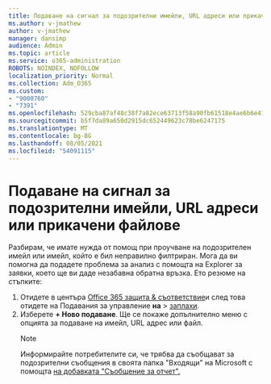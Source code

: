 ```yaml
---
title: Подаване на сигнал за подозрителни имейли, URL адреси или прикачени файлове
ms.author: v-jmathew
author: v-jmathew
manager: dansimp
audience: Admin
ms.topic: article
ms.service: o365-administration
ROBOTS: NOINDEX, NOFOLLOW
localization_priority: Normal
ms.collection: Adm_O365
ms.custom:
- "9000760"
- "7391"
ms.openlocfilehash: 529cba87af48c38f7a82ece63713f58a90fb61518e4ae6b6e41f0b4905dcd5ae
ms.sourcegitcommit: b5f7da89a650d2915dc652449623c78be6247175
ms.translationtype: MT
ms.contentlocale: bg-BG
ms.lasthandoff: 08/05/2021
ms.locfileid: "54091115"
---
```

# <a name="report-suspicious-emails-urls-or-attachments"></a>Подаване на сигнал за подозрителни имейли, URL адреси или прикачени файлове

Разбирам, че имате нужда от помощ при проучване на подозрителен имейл или имейл, който е бил неправилно филтриран. Мога да ви помогна да подадете проблема за анализ с помощта на Explorer за заявки, което ще ви даде незабавна обратна връзка. Ето резюме на стъпките:

1. Отидете в центъра [Office 365 защита & съответствие](https://go.microsoft.com/fwlink/p/?linkid=2077143)и след това отидете на Подавания за управление **на**  >  [заплахи](https://go.microsoft.com/fwlink/?linkid=2101521).
2. Изберете **+ Ново подаване**. Ще се покаже допълнително меню с опцията за подаване на имейл, URL адрес или файл.
    > [!NOTE]
    > Информирайте потребителите си, че трябва да съобщават за подозрителни съобщения в своята папка "Входящи" на Microsoft с помощта [на добавката "Съобщение за отчет".](https://go.microsoft.com/fwlink/?linkid=2092385)
